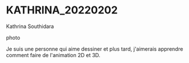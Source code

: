 # KATHRINA_20220202

Kathrina Southidara

photo

Je suis une personne qui aime dessiner et plus tard, j'aimerais apprendre comment faire de l'animation 2D et 3D.
